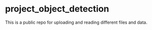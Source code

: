 # project_object_detection
This is a public repo for uploading and reading different files and data.
